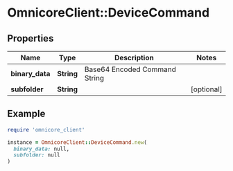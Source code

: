 # OmnicoreClient::DeviceCommand

## Properties

| Name | Type | Description | Notes |
| ---- | ---- | ----------- | ----- |
| **binary_data** | **String** | Base64 Encoded Command String |  |
| **subfolder** | **String** |  | [optional] |

## Example

```ruby
require 'omnicore_client'

instance = OmnicoreClient::DeviceCommand.new(
  binary_data: null,
  subfolder: null
)
```

